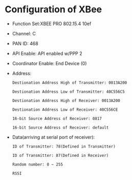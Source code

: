 # Configuration of XBee

* Function Set:XBEE PRO 802.15.4 10ef

* Channel: C

* PAN ID: 468

* API Enable: API enabled w/PPP 2

* Coordinator Enable: End Device (0)

* Address:

  `Destionation Address High of Transmitter: 0013A200`

  `Destionation Address Low of Transmitter: 40C556C5`

  `Destionation Address High of Receiver: 0013A200`

  `Destionation Address Low of Receiver: 40C556CE`

  `16-bit Source Address of Receiver: 0817`

  `16-bit Source Address of Receiver: default`

* Data(arriving at serial port of receiver):

  `ID of Transmitter: 78(Defined in Transmitter)`

  `ID of Transmitter: 87(Defined in Receiver)`

  `Random number: 0 ~ 255`

  `RSSI`

